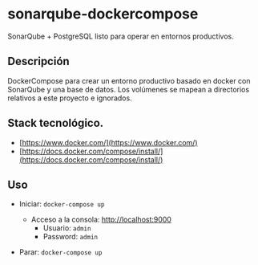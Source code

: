 # sonarqube-dockercompose

SonarQube + PostgreSQL listo para operar en entornos productivos.

## Descripción

DockerCompose para crear un entorno productivo basado en docker con SonarQube y una base de datos. Los volúmenes se mapean a directorios relativos a este proyecto e ignorados.


## Stack tecnológico.
* [https://www.docker.com/](https://www.docker.com/)
* [https://docs.docker.com/compose/install/](https://docs.docker.com/compose/install/)

## Uso
* Iniciar: `docker-compose up`
    * Acceso a la consola: [http://localhost:9000](http://localhost:9000)
        * Usuario: `admin`
        * Password: `admin`

* Parar: `docker-compose up`

